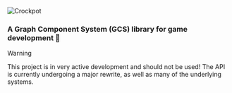 ![Crockpot](https://github.com/user-attachments/assets/2b89a924-0c07-459e-a8f8-a13b43e07b13)

### A Graph Component System (GCS) library for game development 🥘

> [!WARNING]
> This project is in very active development and should not be used! The API is currently undergoing a major rewrite, as well as many of the underlying systems.
